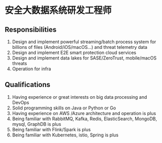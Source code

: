 # 安全大数据系统研发工程师


## Responsibilities

1. Design and implement powerful streaming/batch process system for billions of files (Android/iOS/macOS…) and threat telemetry data
2. Design and implement E2E smart protection cloud services
3. Design and implement data lakes for SASE/ZeroTrust, mobile/macOS threats
4. Operation for infra


## Qualifications

1. Having experience or great interests on big data processing and DevOps
2. Solid programming skills on Java or Python or Go
3. Having experience on AWS /Azure architecture and operation is plus
4. Being familiar with RabbitMQ, Kafka, Redis, ElasticSearch, MongoDB, mysql, GraphDB is plus
5. Being familiar with Flink/Spark is plus
6. Being familiar with Kubernetes, istio, Spring is plus